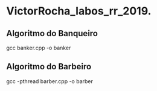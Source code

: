 # VictorRocha_labos_rr_2019.

<h2> Algoritmo do Banqueiro</h2>
<p> gcc banker.cpp -o banker</p>

<h2> Algoritmo do Barbeiro</h2>
<p> gcc -pthread barber.cpp -o barber </p>
